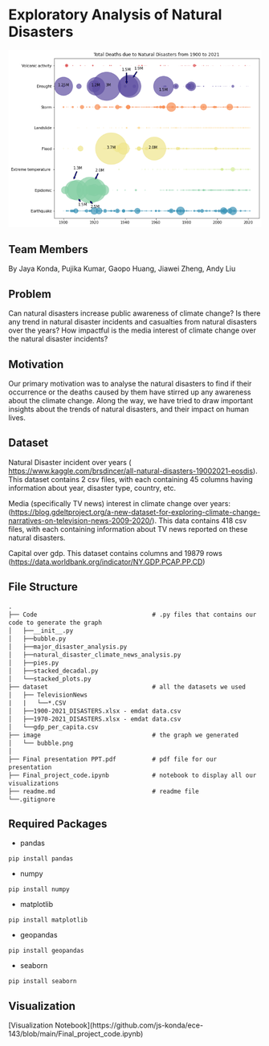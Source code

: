 <h1>Exploratory Analysis of Natural Disasters</h1>

![alt text](image/bubble.png)

<h2>Team Members</h2>

By Jaya Konda, Pujika Kumar, Gaopo Huang, Jiawei Zheng, Andy Liu

<h2>Problem </h2>

Can natural disasters increase public awareness of climate change?
Is there any trend in natural disaster incidents and casualties from natural disasters over the years? 
How impactful is the media interest of climate change over the natural disaster incidents?

<h2> Motivation </h2>
Our primary motivation was to analyse the natural disasters to find if their occurrence or the deaths caused by them have stirred up any awareness about the climate change. Along the way, we have tried to draw important insights about the trends of natural disasters, and their impact on human lives.

<h2>Dataset</h2>

Natural Disaster incident over years ( https://www.kaggle.com/brsdincer/all-natural-disasters-19002021-eosdis). This dataset contains 2 csv files, with each containing 45 columns having information about year, disaster type, country, etc. 

Media (specifically TV news) interest in climate change over years: (https://blog.gdeltproject.org/a-new-dataset-for-exploring-climate-change-narratives-on-television-news-2009-2020/). This data contains 418 csv files, with each containing information about TV news reported on these natural disasters. 

Capital over gdp. This dataset contains columns and 19879 rows
(https://data.worldbank.org/indicator/NY.GDP.PCAP.PP.CD)

<h2>File Structure</h2>

    .
    ├── Code                                # .py files that contains our code to generate the graph
    │   ├──__init__.py
    │   ├──bubble.py
    │   ├──major_disaster_analysis.py
    │   ├──natural_disaster_climate_news_analysis.py
    │   ├──pies.py  
    │   ├──stacked_decadal.py
    │   └──stacked_plots.py  
    ├── dataset				                # all the datasets we used
    │   ├── TelevisionNews
    |   |   └──*.CSV
    │   ├──1900-2021_DISASTERS.xlsx - emdat data.csv
    │   ├──1970-2021_DISASTERS.xlsx - emdat data.csv
    │   └──gdp_per_capita.csv
    ├── image                               # the graph we generated
    │   └── bubble.png
    │   
    ├── Final presentation PPT.pdf          # pdf file for our presentation
    ├── Final_project_code.ipynb		    # notebook to display all our visualizations
    ├── readme.md							# readme file
    └──.gitignore

<h2>Required Packages</h2>

* pandas

```
pip install pandas
```

* numpy

```
pip install numpy
```

* matplotlib

```
pip install matplotlib
```

* geopandas

```
pip install geopandas
```

* seaborn

```
pip install seaborn
```

<h2> Visualization </h2>
[Visualization Notebook](https://github.com/js-konda/ece-143/blob/main/Final_project_code.ipynb)
